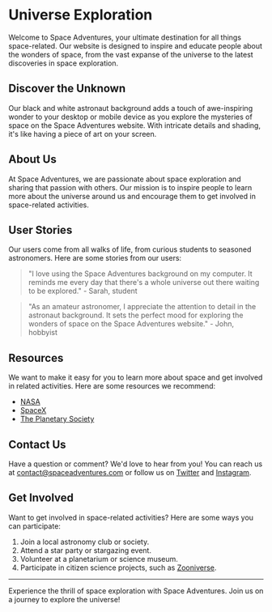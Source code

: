 <!--font:Montserrat-->

# Universe Exploration

Welcome to Space Adventures, your ultimate destination for all things space-related. Our website is designed to inspire and educate people about the wonders of space, from the vast expanse of the universe to the latest discoveries in space exploration.

## Discover the Unknown
Our black and white astronaut background adds a touch of awe-inspiring wonder to your desktop or mobile device as you explore the mysteries of space on the Space Adventures website. With intricate details and shading, it's like having a piece of art on your screen.

## About Us
At Space Adventures, we are passionate about space exploration and sharing that passion with others. Our mission is to inspire people to learn more about the universe around us and encourage them to get involved in space-related activities.

## User Stories
Our users come from all walks of life, from curious students to seasoned astronomers. Here are some stories from our users:

> "I love using the Space Adventures background on my computer. It reminds me every day that there's a whole universe out there waiting to be explored." - Sarah, student

> "As an amateur astronomer, I appreciate the attention to detail in the astronaut background. It sets the perfect mood for exploring the wonders of space on the Space Adventures website." - John, hobbyist

## Resources
We want to make it easy for you to learn more about space and get involved in related activities. Here are some resources we recommend:

- [NASA](#nasa)
- [SpaceX](#spacex)
- [The Planetary Society](#the-planetary-society)

## Contact Us
Have a question or comment? We'd love to hear from you! You can reach us at [contact@spaceadventures.com](mailto:contact@spaceadventures.com) or follow us on [Twitter](#twitter) and [Instagram](#instagram).

## Get Involved
Want to get involved in space-related activities? Here are some ways you can participate:

1. Join a local astronomy club or society.
2. Attend a star party or stargazing event.
3. Volunteer at a planetarium or science museum.
4. Participate in citizen science projects, such as [Zooniverse](#zooniverse).

---

Experience the thrill of space exploration with Space Adventures. Join us on a journey to explore the universe!

<!--

Write me content for website with wallpaper which alt text is:

"A black and white outline of an astronaut exploring a distant planet, with intricate details and shading."

The name/title of the page should not be 1:1 copy of the alt text but rather a real content of the website which is using this wallpaper.

- Use markdown format 
- Start with heading
- Heading should be short and concise
- The content should look like a real website 
- The website should not be about the wallpaper, wallpaper is just a related background
- Heading should be contain work "wallpaper" or "background"
- Include real sections like references, contact, user stories, etc. use things relevant to the page purpose.
- Feel free to use structure like headings, bullets, numbering, blockquotes, paragraphs, horizontal lines, etc.
- You can use formatting like bold or _italic_
- You can include UTF-8 emojis
- Links should be only #hash anchors (and you can refer to the document itself)
- Do not include images


---


# Space Adventures Wallpaper: Explore the Unknown

Welcome to Space Adventures, where we take you on a journey through the vast expanse of space. Our black and white astronaut wallpaper is the perfect backdrop for your desktop or mobile device as you explore our website.

## About Us
At Space Adventures, we are passionate about space exploration and sharing that passion with others. Our mission is to inspire people to learn more about the universe around us and encourage them to get involved in space-related activities.

## User Stories
Our users come from all walks of life, from curious students to seasoned astronomers. Here are some stories from our users:

> "I love using the Space Adventures wallpaper on my computer. It reminds me every day that there's a whole universe out there waiting to be explored." - Sarah, student

> "As an amateur astronomer, I appreciate the attention to detail in the astronaut wallpaper. It's like having a piece of art on my screen." - John, hobbyist

## Resources
We want to make it easy for you to learn more about space and get involved in related activities. Here are some resources we recommend:

- [NASA](#nasa)
- [SpaceX](#spacex)
- [The Planetary Society](#the-planetary-society)

## Contact Us
Have a question or comment? We'd love to hear from you! You can reach us at [contact@spaceadventures.com](mailto:contact@spaceadventures.com) or follow us on [Twitter](#twitter) and [Instagram](#instagram).

## Get Involved
Want to get involved in space-related activities? Here are some ways you can participate:

1. Join a local astronomy club or society.
2. Attend a star party or stargazing event.
3. Volunteer at a planetarium or science museum.
4. Participate in citizen science projects, such as [Zooniverse](#zooniverse).

---

Experience the thrill of space exploration with our astronaut wallpaper. Join us on a journey to explore the unknown!


---


Heading should not include word "wallpaper". The website should not be about the wallpaper itself, wallpaper is just a related background, rewrite whole content.


---


# Discover the Wonders of Space with Space Adventures

Welcome to Space Adventures, your go-to source for all things space-related. Our website is designed to inspire and educate people about the wonders of space, from the vast expanse of the universe to the latest discoveries in space exploration.

## Explore the Unknown
Our black and white astronaut background is the perfect complement to your desktop or mobile device as you explore our website. With intricate details and shading, it's like having a piece of art on your screen.

## About Us
At Space Adventures, we are passionate about space exploration and sharing that passion with others. Our mission is to inspire people to learn more about the universe around us and encourage them to get involved in space-related activities.

## User Stories
Our users come from all walks of life, from curious students to seasoned astronomers. Here are some stories from our users:

> "I love using the Space Adventures background on my computer. It reminds me every day that there's a whole universe out there waiting to be explored." - Sarah, student

> "As an amateur astronomer, I appreciate the attention to detail in the astronaut background. It sets the tone for exploring the wonders of space on the Space Adventures website." - John, hobbyist

## Resources
We want to make it easy for you to learn more about space and get involved in related activities. Here are some resources we recommend:

- [NASA](#nasa)
- [SpaceX](#spacex)
- [The Planetary Society](#the-planetary-society)

## Contact Us
Have a question or comment? We'd love to hear from you! You can reach us at [contact@spaceadventures.com](mailto:contact@spaceadventures.com) or follow us on [Twitter](#twitter) and [Instagram](#instagram).

## Get Involved
Want to get involved in space-related activities? Here are some ways you can participate:

1. Join a local astronomy club or society.
2. Attend a star party or stargazing event.
3. Volunteer at a planetarium or science museum.
4. Participate in citizen science projects, such as [Zooniverse](#zooniverse).

---

Experience the thrill of space exploration with Space Adventures. Join us on a journey to explore the unknown!


---


Heading is too long, rewrite whole content.


---


# Space Adventures: Explore the Wonders of the Universe

Welcome to Space Adventures, your gateway to the universe. Our website is designed to inspire and educate people about the wonders of space, from the vast expanse of the universe to the latest discoveries in space exploration.

## Discover the Unknown
Our black and white astronaut background sets the tone for exploring the mysteries of space on the Space Adventures website. With intricate details and shading, it's like having a piece of art on your screen.

## About Us
At Space Adventures, we are passionate about space exploration and sharing that passion with others. Our mission is to inspire people to learn more about the universe around us and encourage them to get involved in space-related activities.

## User Stories
Our users come from all walks of life, from curious students to seasoned astronomers. Here are some stories from our users:

> "I love using the Space Adventures background on my computer. It reminds me every day that there's a whole universe out there waiting to be explored." - Sarah, student

> "As an amateur astronomer, I appreciate the attention to detail in the astronaut background. It's the perfect backdrop for exploring the wonders of space on the Space Adventures website." - John, hobbyist

## Resources
We want to make it easy for you to learn more about space and get involved in related activities. Here are some resources we recommend:

- [NASA](#nasa)
- [SpaceX](#spacex)
- [The Planetary Society](#the-planetary-society)

## Contact Us
Have a question or comment? We'd love to hear from you! You can reach us at [contact@spaceadventures.com](mailto:contact@spaceadventures.com) or follow us on [Twitter](#twitter) and [Instagram](#instagram).

## Get Involved
Want to get involved in space-related activities? Here are some ways you can participate:

1. Join a local astronomy club or society.
2. Attend a star party or stargazing event.
3. Volunteer at a planetarium or science museum.
4. Participate in citizen science projects, such as [Zooniverse](#zooniverse).

---

Experience the thrill of space exploration with Space Adventures. Join us on a journey to explore the wonders of the universe!


---


Heading is too long, rewrite whole content.


---


# Space Adventures: Explore the Universe with Us

Welcome to Space Adventures, your ultimate destination for all things space-related. Our website is designed to inspire and educate people about the wonders of space, from the vast expanse of the universe to the latest discoveries in space exploration.

## Discover the Unknown
Our black and white astronaut background adds a touch of awe-inspiring wonder to your desktop or mobile device as you explore the mysteries of space on the Space Adventures website. With intricate details and shading, it's like having a piece of art on your screen.

## About Us
At Space Adventures, we are passionate about space exploration and sharing that passion with others. Our mission is to inspire people to learn more about the universe around us and encourage them to get involved in space-related activities.

## User Stories
Our users come from all walks of life, from curious students to seasoned astronomers. Here are some stories from our users:

> "I love using the Space Adventures background on my computer. It reminds me every day that there's a whole universe out there waiting to be explored." - Sarah, student

> "As an amateur astronomer, I appreciate the attention to detail in the astronaut background. It sets the perfect mood for exploring the wonders of space on the Space Adventures website." - John, hobbyist

## Resources
We want to make it easy for you to learn more about space and get involved in related activities. Here are some resources we recommend:

- [NASA](#nasa)
- [SpaceX](#spacex)
- [The Planetary Society](#the-planetary-society)

## Contact Us
Have a question or comment? We'd love to hear from you! You can reach us at [contact@spaceadventures.com](mailto:contact@spaceadventures.com) or follow us on [Twitter](#twitter) and [Instagram](#instagram).

## Get Involved
Want to get involved in space-related activities? Here are some ways you can participate:

1. Join a local astronomy club or society.
2. Attend a star party or stargazing event.
3. Volunteer at a planetarium or science museum.
4. Participate in citizen science projects, such as [Zooniverse](#zooniverse).

---

Experience the thrill of space exploration with Space Adventures. Join us on a journey to explore the universe!


---


Write me a Google font which is best fitting for the website.

Pick from the list:
- Barlow Condensed
- IBM Plex Sans
- Futura
- Exo 2
- Alegreya
- Lobster
- Montserrat
- Lato
- Great Vibes
- Inter
- Open Sans
- Roboto
- Raleway
- Dancing Script
- Playfair Display
- Orbitron
- Poppins


Write just the font name nothing else.


---


Montserrat

-->
